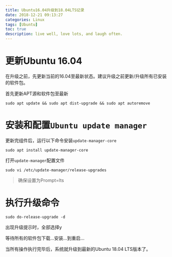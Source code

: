 ```yaml
---
title: Ubuntu16.04升级到18.04LTS记录
date: 2018-12-21 09:13:27
categories: Linux
tags: [Ubuntu]
toc: true
description: live well, love lots, and laugh often.
---
```

# 更新Ubuntu 16.04
在升级之前，先更新当前的16.04至最新状态。建议升级之前更新/升级所有已安装的软件包。

首先更新APT源和软件包至最新

```
sudo apt update && sudo apt dist-upgrade && sudo apt autoremove
```

# 安装和配置`Ubuntu update manager`
更新完组件后，运行以下命令安装`update-manager-core`

```
sudo apt install update-manager-core
```

打开`update-manager`配置文件

```
sudo vi /etc/update-manager/release-upgrades
```

>确保设置为Prompt=lts

# 执行升级命令
```
sudo do-release-upgrade -d
```
出现升级提示时，全部选择y

等待所有的软件包下载...安装...到重启... 

当所有操作执行完毕后，系统就升级到最新的Ubuntu 18.04 LTS版本了。
